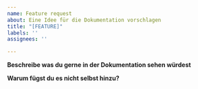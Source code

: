 ```yaml
---
name: Feature request
about: Eine Idee für die Dokumentation vorschlagen
title: "[FEATURE]"
labels: ''
assignees: ''

---
```


**Beschreibe was du gerne in der Dokumentation sehen würdest**



**Warum fügst du es nicht selbst hinzu?**

